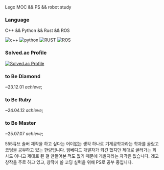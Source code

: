 Lego MOC && PS && robot study 

### Language

C++ && Python && Rust && ROS

![c++](https://img.shields.io/badge/C++-CA0059.svg?&style=for-the-badge&logo=Cplusplus&logoColor=white)
![python](https://img.shields.io/badge/Python-3776AB.svg?&style=for-the-badge&logo=Python&logoColor=white)
![RUST](https://img.shields.io/badge/RUST-DDA381.svg?&style=for-the-badge&logo=RUST&logoColor=white)
![ROS](https://img.shields.io/badge/ROS-22314E.svg?&style=for-the-badge&logo=ros&logoColor=white)

### Solved.ac Profile
[![Solved.ac Profile](http://mazassumnida.wtf/api/v2/generate_badge?boj=redcube231)](https://solved.ac/redcube231/)

### to Be Diamond
~23.12.01 *achieve*;

### to Be Ruby
~24.04.12 *achieve*;

### to Be Master
~25.07.07 *achieve*;

555큐브 솔버 제작을 하고 싶다는 어이없는 생각 하나로 기계공학과라는 학과를 골랐고 코딩을 공부하고 있는 한량입니다.
임베디드 개발자가 되긴 했지만 제대로 굴러가는 회사도 아니고 제대로 된 걸 만들어본 적도 없기 때문에 개발자라는 자각은 없습니다.
레고 창작을 주로 하고 있고, 창작에 쓸 코딩 실력을 위해 PS로 공부 중입니다.

